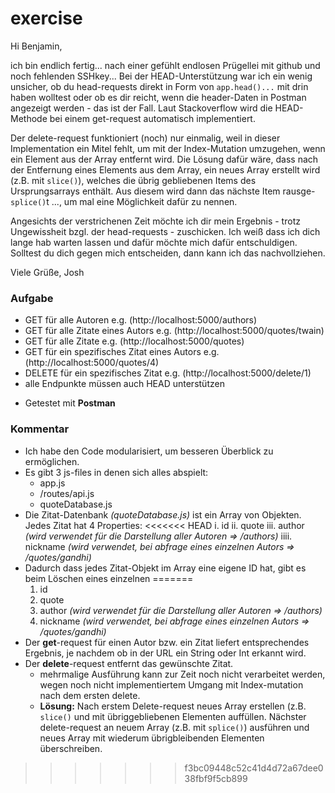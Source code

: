 # exercise

Hi Benjamin,

ich bin endlich fertig... nach einer gefühlt endlosen Prügellei mit github und noch fehlenden SSHkey...
Bei der HEAD-Unterstützung war ich ein wenig unsicher, ob du head-requests direkt in Form von `app.head()...` mit drin haben wolltest oder ob es dir reicht, wenn die header-Daten in Postman angezeigt werden - das ist der Fall. Laut Stackoverflow wird die HEAD-Methode bei einem get-request automatisch implementiert.

Der delete-request funktioniert (noch) nur einmalig, weil in dieser Implementation ein Mitel fehlt, um mit der Index-Mutation umzugehen, wenn ein Element aus der Array entfernt wird. Die Lösung dafür wäre, dass nach der Entfernung eines Elements aus dem Array, ein neues Array erstellt wird (z.B. mit `slice()`), welches die übrig gebliebenen Items des Ursprungsarrays enthält. Aus diesem wird dann das nächste Item rausge-`splice()`t ..., um mal eine Möglichkeit dafür zu nennen. 

Angesichts der verstrichenen Zeit möchte ich dir mein Ergebnis - trotz Ungewissheit bzgl. der head-requests - zuschicken. Ich weiß dass ich dich lange hab warten lassen und dafür möchte mich dafür entschuldigen. Solltest du dich gegen mich entscheiden, dann kann ich das nachvollziehen. 

Viele Grüße,
Josh


### Aufgabe
* GET für alle Autoren                        e.g. (http://localhost:5000/authors)
* GET für alle Zitate eines Autors            e.g. (http://localhost:5000/quotes/twain)
* GET für alle Zitate                         e.g. (http://localhost:5000/quotes)
* GET für ein spezifisches Zitat eines Autors e.g. (http://localhost:5000/quotes/4)
* DELETE für ein spezifisches Zitat           e.g. (http://localhost:5000/delete/1)
* alle Endpunkte müssen auch HEAD unterstützen

- Getestet mit **Postman**

### Kommentar
* Ich habe den Code modularisiert, um besseren Überblick zu ermöglichen.
* Es gibt 3 js-files in denen sich alles abspielt:
    * app.js
    * /routes/api.js
    * quoteDatabase.js
* Die Zitat-Datenbank _(quoteDatabase.js)_ ist ein Array von Objekten. Jedes Zitat hat 4 Properties:
<<<<<<< HEAD
    i. id
    ii. quote
    iii. author _(wird verwendet für die Darstellung aller Autoren => /authors)_
    iiii. nickname _(wird verwendet, bei abfrage eines einzelnen Autors => /quotes/gandhi)_
* Dadurch dass jedes Zitat-Objekt im Array eine eigene ID hat, gibt es beim Löschen eines einzelnen
=======
    1. id
    2. quote
    3. author _(wird verwendet für die Darstellung aller Autoren => /authors)_
    4. nickname _(wird verwendet, bei abfrage eines einzelnen Autors => /quotes/gandhi)_
* Der **get**-request für einen Autor bzw. ein Zitat liefert entsprechendes Ergebnis, je nachdem ob in der URL ein String oder Int erkannt wird.
* Der **delete**-request entfernt das gewünschte Zitat. 
   * mehrmalige Ausführung kann zur Zeit noch nicht verarbeitet werden, wegen noch nicht implementiertem Umgang mit Index-mutation nach dem ersten delete. 
   * **Lösung:** Nach erstem Delete-request neues Array erstellen (z.B. `slice()` und mit übriggebliebenen Elementen auffüllen. Nächster delete-request an neuem Array (z.B. mit `splice()`) ausführen und neues Array mit wiederum übrigbleibenden Elementen überschreiben.
>>>>>>> f3bc09448c52c41d4d72a67dee038fbf9f5cb899
